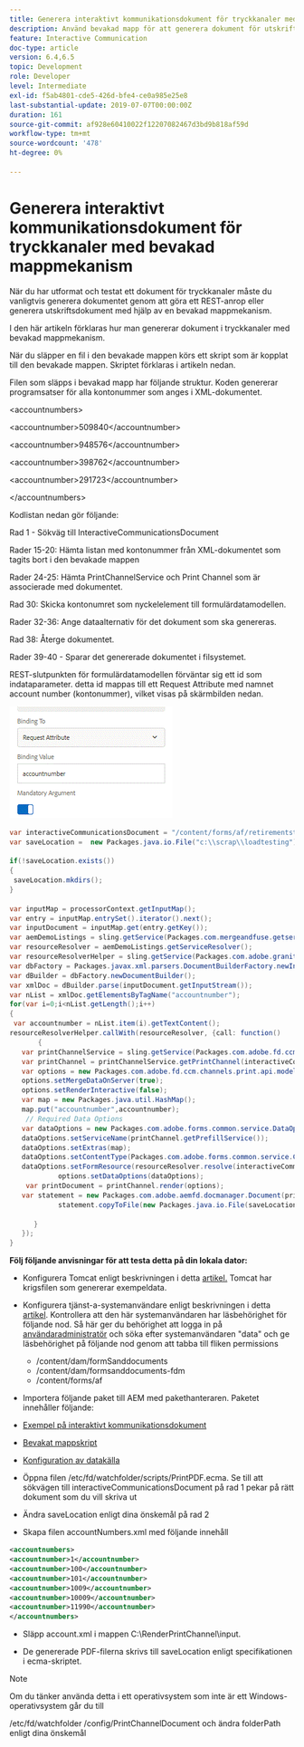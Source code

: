 ```yaml
---
title: Generera interaktivt kommunikationsdokument för tryckkanaler med bevakad mappmekanism
description: Använd bevakad mapp för att generera dokument för utskriftskanaler
feature: Interactive Communication
doc-type: article
version: 6.4,6.5
topic: Development
role: Developer
level: Intermediate
exl-id: f5ab4801-cde5-426d-bfe4-ce0a985e25e8
last-substantial-update: 2019-07-07T00:00:00Z
duration: 161
source-git-commit: af928e60410022f12207082467d3bd9b818af59d
workflow-type: tm+mt
source-wordcount: '478'
ht-degree: 0%

---
```


# Generera interaktivt kommunikationsdokument för tryckkanaler med bevakad mappmekanism

När du har utformat och testat ett dokument för tryckkanaler måste du vanligtvis generera dokumentet genom att göra ett REST-anrop eller generera utskriftsdokument med hjälp av en bevakad mappmekanism.

I den här artikeln förklaras hur man genererar dokument i tryckkanaler med bevakad mappmekanism.

När du släpper en fil i den bevakade mappen körs ett skript som är kopplat till den bevakade mappen. Skriptet förklaras i artikeln nedan.

Filen som släpps i bevakad mapp har följande struktur. Koden genererar programsatser för alla kontonummer som anges i XML-dokumentet.

&lt;accountnumbers>

&lt;accountnumber>509840&lt;/accountnumber>

&lt;accountnumber>948576&lt;/accountnumber>

&lt;accountnumber>398762&lt;/accountnumber>

&lt;accountnumber>291723&lt;/accountnumber>

&lt;/accountnumbers>

Kodlistan nedan gör följande:

Rad 1 - Sökväg till InteractiveCommunicationsDocument

Rader 15-20: Hämta listan med kontonummer från XML-dokumentet som tagits bort i den bevakade mappen

Rader 24-25: Hämta PrintChannelService och Print Channel som är associerade med dokumentet.

Rad 30: Skicka kontonumret som nyckelelement till formulärdatamodellen.

Rader 32-36: Ange dataalternativ för det dokument som ska genereras.

Rad 38: Återge dokumentet.

Rader 39-40 - Sparar det genererade dokumentet i filsystemet.

REST-slutpunkten för formulärdatamodellen förväntar sig ett id som indataparameter. detta id mappas till ett Request Attribute med namnet account number (kontonummer), vilket visas på skärmbilden nedan.

![requestedAttribute](assets/requestattributeprintchannel.gif)

```java
var interactiveCommunicationsDocument = "/content/forms/af/retirementstatementprint/channels/print/";
var saveLocation =  new Packages.java.io.File("c:\\scrap\\loadtesting");

if(!saveLocation.exists())
{
 saveLocation.mkdirs();
}

var inputMap = processorContext.getInputMap();
var entry = inputMap.entrySet().iterator().next();
var inputDocument = inputMap.get(entry.getKey());
var aemDemoListings = sling.getService(Packages.com.mergeandfuse.getserviceuserresolver.GetResolver);
var resourceResolver = aemDemoListings.getServiceResolver();
var resourceResolverHelper = sling.getService(Packages.com.adobe.granite.resourceresolverhelper.ResourceResolverHelper);
var dbFactory = Packages.javax.xml.parsers.DocumentBuilderFactory.newInstance();
var dBuilder = dbFactory.newDocumentBuilder();
var xmlDoc = dBuilder.parse(inputDocument.getInputStream());
var nList = xmlDoc.getElementsByTagName("accountnumber");
for(var i=0;i<nList.getLength();i++)
{
 var accountnumber = nList.item(i).getTextContent();
resourceResolverHelper.callWith(resourceResolver, {call: function()
       {
   var printChannelService = sling.getService(Packages.com.adobe.fd.ccm.channels.print.api.service.PrintChannelService);
   var printChannel = printChannelService.getPrintChannel(interactiveCommunicationsDocument);
   var options = new Packages.com.adobe.fd.ccm.channels.print.api.model.PrintChannelRenderOptions();
   options.setMergeDataOnServer(true);
   options.setRenderInteractive(false);
   var map = new Packages.java.util.HashMap();
   map.put("accountnumber",accountnumber);
    // Required Data Options
   var dataOptions = new Packages.com.adobe.forms.common.service.DataOptions(); 
   dataOptions.setServiceName(printChannel.getPrefillService()); 
   dataOptions.setExtras(map); 
   dataOptions.setContentType(Packages.com.adobe.forms.common.service.ContentType.JSON);
   dataOptions.setFormResource(resourceResolver.resolve(interactiveCommunicationsDocument));
            options.setDataOptions(dataOptions); 
    var printDocument = printChannel.render(options);
   var statement = new Packages.com.adobe.aemfd.docmanager.Document(printDocument.getInputStream());
            statement.copyToFile(new Packages.java.io.File(saveLocation+"\\"+accountnumber+".pdf"));

      }
   });
}
```


**Följ följande anvisningar för att testa detta på din lokala dator:**

* Konfigurera Tomcat enligt beskrivningen i detta [artikel.](/help/forms/ic-print-channel-tutorial/set-up-tomcat.md) Tomcat har krigsfilen som genererar exempeldata.
* Konfigurera tjänst-a-systemanvändare enligt beskrivningen i detta [artikel](/help/forms/adaptive-forms/service-user-tutorial-develop.md).
Kontrollera att den här systemanvändaren har läsbehörighet för följande nod. Så här ger du behörighet att logga in på [användaradministratör](https://localhost:4502/useradmin) och söka efter systemanvändaren &quot;data&quot; och ge läsbehörighet på följande nod genom att tabba till fliken permissions
   * /content/dam/formSanddocuments
   * /content/dam/formsanddocuments-fdm
   * /content/forms/af
* Importera följande paket till AEM med pakethanteraren. Paketet innehåller följande:


* [Exempel på interaktivt kommunikationsdokument](assets/retirementstatementprint.zip)
* [Bevakat mappskript](assets/printchanneldocumentusingwatchedfolder.zip)
* [Konfiguration av datakälla](assets/datasource.zip)

* Öppna filen /etc/fd/watchfolder/scripts/PrintPDF.ecma. Se till att sökvägen till interactiveCommunicationsDocument på rad 1 pekar på rätt dokument som du vill skriva ut

* Ändra saveLocation enligt dina önskemål på rad 2

* Skapa filen accountNumbers.xml med följande innehåll

```xml
<accountnumbers>
<accountnumber>1</accountnumber>
<accountnumber>100</accountnumber>
<accountnumber>101</accountnumber>
<accountnumber>1009</accountnumber>
<accountnumber>10009</accountnumber>
<accountnumber>11990</accountnumber>
</accountnumbers>
```


* Släpp account.xml i mappen C:\RenderPrintChannel\input.

* De genererade PDF-filerna skrivs till saveLocation enligt specifikationen i ecma-skriptet.

>[!NOTE]
>
>Om du tänker använda detta i ett operativsystem som inte är ett Windows-operativsystem går du till
>
>/etc/fd/watchfolder /config/PrintChannelDocument och ändra folderPath enligt dina önskemål
